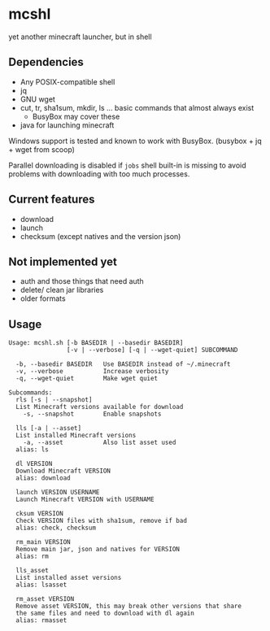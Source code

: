 # mcshl

yet another minecraft launcher, but in shell

## Dependencies

* Any POSIX-compatible shell
* jq
* GNU wget
* cut, tr, sha1sum, mkdir, ls ... basic commands that almost always exist
	* BusyBox may cover these
* java for launching minecraft

Windows support is tested and known to work with BusyBox. (busybox + jq + wget from scoop)

Parallel downloading is disabled if `jobs` shell built-in is missing to avoid problems with downloading with too much processes.

## Current features

* download
* launch
* checksum (except natives and the version json)

## Not implemented yet

* auth and those things that need auth
* delete/ clean jar libraries
* older formats

## Usage

```
Usage: mcshl.sh [-b BASEDIR | --basedir BASEDIR]
                [-v | --verbose] [-q | --wget-quiet] SUBCOMMAND

  -b, --basedir BASEDIR   Use BASEDIR instead of ~/.minecraft
  -v, --verbose           Increase verbosity
  -q, --wget-quiet        Make wget quiet

Subcommands:
  rls [-s | --snapshot]
  List Minecraft versions available for download
    -s, --snapshot        Enable snapshots

  lls [-a | --asset]
  List installed Minecraft versions
    -a, --asset           Also list asset used
  alias: ls

  dl VERSION
  Download Minecraft VERSION
  alias: download

  launch VERSION USERNAME
  Launch Minecraft VERSION with USERNAME

  cksum VERSION
  Check VERSION files with sha1sum, remove if bad
  alias: check, checksum

  rm_main VERSION
  Remove main jar, json and natives for VERSION
  alias: rm

  lls_asset
  List installed asset versions
  alias: lsasset

  rm_asset VERSION
  Remove asset VERSION, this may break other versions that share
  the same files and need to download with dl again
  alias: rmasset
```
